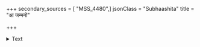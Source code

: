 +++
secondary_sources = [ "MSS_4480",]
jsonClass = "Subhaashita"
title = "आ जन्मनो"

+++

<details><summary>Text</summary>

आ जन्मनो विहितभक्तिरनन्यनाथः सारथ्यकर्मणि च दक्षतया नियुक्तः।  
नाद्याप्यवाप चरणावरुणोऽपि सूर्यात् पुण्यैर्विना नहि भवन्ति मनीषितानि॥
</details>
